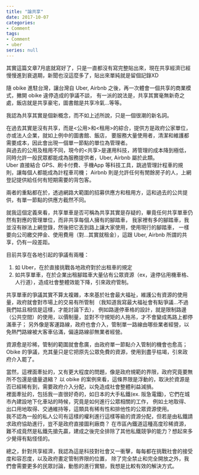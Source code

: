 ```yaml
---
title: "論共享"
date: 2017-10-07
categories:
- Comment
tags:
- Comment
- uber
series: null
---
```


其實這篇文章7月底就寫好了，只是一直都沒有寫完整貼出來，現在共享經濟已經慢慢進到衰退期，新聞也沒這麼多了，貼出來單純就是留個記錄XD  
<!--more-->

隨 obike 進駐台灣，讓台灣自 Uber, Airbnb 之後，再一次體會一個共享的商業模式，撇開 obike 違停造成的爭議不談，
有一派的說法是，共享其實毫無新奇之處，飯店就是共享豪宅，圖書館是共享冷氣…等等。  

我認為共享其實是個新概念，而不如上述所說，只是一個很潮的新名詞。  

在過去其實是沒有共享，而是<公用>和<租用>的綜合，提供方是政府公家單位，亦或法人企業，就如上例中的圖書館、飯店，
要服務大量使用者，清潔和維護都需要成本，因此會出現一個單一節點的單位為管理者。  
與過去的公用及租用不同，現今的<共享>是運用科技，將管理的成本降到極低，同時允許一般民眾都能成為服務提供者，Uber, Airbnb 屬於此類。  
Uber 直接結合 GPS、刷卡付費、手機App 等科技工具，跳過管理計程車的規則，讓每個人都能成為計程車司機；
Airbnb 則是允許任何有閒餘房子的人，上網登記提供給任何有短期需要的背包客。  

兩者的重點都在於，透過網路大範圍的招募供應方和租用方，這和過去的公共提供，有單一節點的供應方截然不同。  

就我這個定義來看，共享單車是否可稱為共享其實是存疑的，畢竟任何共享單車仍然有對應的管理單位，而非共享每個人擁有的腳踏車，
我家裡有多的腳踏車，我並沒有辦法上網登錄，然後把它丟到路上讓大家使用，使用現行的腳踏車，
一樣要向公司繳交押金、使用費用（對…其實就租金），這跟 Uber, Airbnb 所謂的共享，仍有一段差距。  

目前共享在各地引起的爭議有兩種：

1. 如 Uber，在於直接挑戰各地政府對於出租車的規定
2. 如共享單車，在於企業出租腳踏車大量佔有公眾資源（ex，違停佔用機車格、人行道），造成社會整體效能下降，引來政府管制。  

共享單車的爭議其實不算太複雜，本來基於社會最大福祉，維護公有資源的使用量，政府就會對市場上的交易有所管制
（我知道我寫最大福祉會有點爭議…不過我們姑且相信是這樣，才能討論下去），
例如路邊停車格的設計，就是限制路邊（公共空間）的使用，以價制量，並對不守規矩的人拖吊，才不會變成馬路上都停滿車子；
另外像是客運路線，政府也會介入，管制單一路線由哪些業者經營，以免熱門路線被大客車佔滿，偏遠路線卻無業者經營。  

資源愈是珍稀，管制的範圍就會愈廣，由政府單一節點介入管制的機會也愈高；
Obike 的爭議，充其量只是它把原先公眾免費的資源，使用到盡乎枯竭，引來政府介入罷了。  

當然，這裡面牽扯的，又有更大程度的問題，像是政府規範的界限，政府究竟要無所不包還是儘量退縮？
以 obike 的案例來看，這條界限是浮動的，取決於資源是否已經稀有到，需要政府介入分配，以免造成社會整體利益減損。  
裡面牽扯的，包括我一直很好奇的，如日本的大手私鐵(ex. 阪急電鐵)，它們在城市內建設地下化車站的時候，究竟是如何進行公眾相關的工作，
例如土地取得、出口用地取得、交通維持等，這類具有稀有性和排他性的公眾資源使用。  
我不認為一般的私人公司有這樣的權利進行這樣等級的資源分配，但若是由私鐵請求政府協助進行，豈不是政府直接圖利廠商？
在市區內鐵道這種高度珍稀資源，難不成竟然是私鐵先搶先贏，建成之後完全排除了其他私鐵競爭的能力？想起來多少覺得有點怪怪的。  

總之，針對共享經濟，我認為這是科技對社會又一衝擊，每每都在挑戰社會的接受度和容忍度，以及政府畫定管制界限的位置，
除了完全禁止和完全開放之外，我們會需要更多的民眾討論，動態的進行實驗，我想是比較有效的解決方式。 